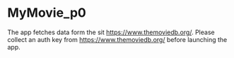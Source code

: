 # MyMovie_p0
The app fetches data form the sit https://www.themoviedb.org/.
Please collect an auth key from https://www.themoviedb.org/  before launching the app.
